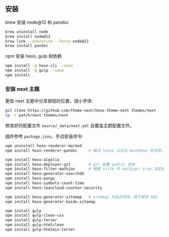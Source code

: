## 安装

brew 安装 node@12 和 pandoc

``` bash
brew uninstall node
brew install node@12
brew link --overwrite --force node@12
brew install pandoc
```

npm 安装 hexo, gulp 和依赖

``` bash
npm install -g hexo-cli --save
npm install -g gulp --save
npm install
```


###  安装 next 主题

更改 next 主题中分享按钮的位置，调小字体:

``` bash
git clone https://github.com/theme-next/hexo-theme-next themes/next
cp -r patch/next themes/next
```

修改好的配置文件 `source/_data/next.yml` 会覆盖主题配置文件。

插件参考 `package.json`，手动安装命令:

``` bash
npm uninstall hexo-renderer-marked
npm install hexo-renderer-pandoc     # 解决 latex 公式与 markdown 的冲突，需要安装 pandoc

npm install hexo-algolia
npm install hexo-deployer-git        # git 部署 public 目录
npm install hexo-filter-mathjax      # 根据 title 中 mathjax: true 决定是否加载 mathjax
npm install hexo-generator-searchdb
npm install hexo-pangu
npm install hexo-symbols-count-time
npm install hexo-leancloud-counter-security

npm install hexo-generator-sitemap   # sitemap 为站点文件，用于提交 SEO
npm install hexo-generator-baidu-sitemap

npm install gulp
npm install gulp-clean-css
npm install gulp-terser
npm install gulp-htmlclean
npm install gulp-htmlmin-terser
```
